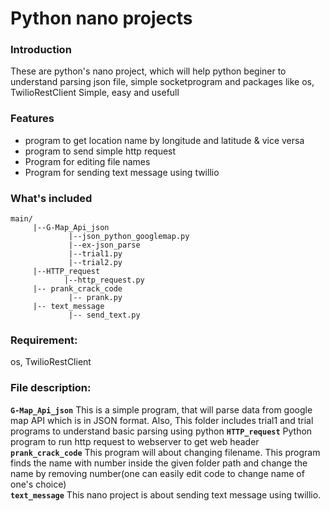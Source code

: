 # Python nano projects
### Introduction
These are python's nano project, which will help python beginer to understand parsing json file, simple socketprogram and packages like os, TwilioRestClient
Simple, easy and usefull
### Features
* program to get location name by longitude and latitude & vice versa
* program to send simple http request
* Program for editing file names
* Program for sending text message using twillio

### What's included
```
main/
     |--G-Map_Api_json
             |--json_python_googlemap.py
             |--ex-json_parse
	         |--trial1.py
	         |--trial2.py
     |--HTTP_request
            |--http_request.py
     |-- prank_crack_code 
             |-- prank.py
     |-- text_message
             |-- send_text.py
```

### Requirement:
os, TwilioRestClient


### File description:
**`G-Map_Api_json`**
This is a simple program, that will parse data from google map API which is in JSON format. Also, This folder includes trial1 and trial programs to understand basic parsing using python 
**`HTTP_request`**
Python program to run http request to webserver to get web header
**`prank_crack_code`**
This program will about changing filename. This program finds the name with number inside the given folder path and change the name by removing number(one can easily edit code to change name of one's choice)  
**`text_message`** 
This nano project is about sending text message using twillio. 
